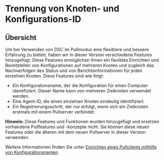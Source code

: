 # Trennung von Knoten- und Konfigurations-ID

## Übersicht

Um bei Verwenden von DSC im Pullmodus eine flexiblere und bessere Erfahrung zu bieten, haben wir in dieser Version verschiedene Features hinzugefügt. Diese Features ermöglichen Ihnen ein flexibles Einrichten und Bereitstellen von Konfigurationen auf mehreren Knoten und zugleich das Nachverfolgen des Status und von Berichtsinformationen für jeden einzelnen Knoten. Diese Features sind wie folgt:

* Ein Konfigurationsname, der die Konfiguration für einen Computer identifiziert. Dieser Name kann von mehreren Zielknoten verwendet werden. 
* Eine Agent-ID, die einen einzelnen Knoten eindeutig identifiziert.
* Ein Registrierungsschritt, der nur erfolgt, wenn sich ein Zielknoten erstmals mit einem Pullserver verbindet.

**Hinweis:** Diese Features und Funktionen wurden hinzugefügt und ersetzen vorhandene Pullfeatures und -konzepte nicht. Sie können diese neuen Features oder die älteren mit dem neuen Pullserver in dieser Version verwenden.

Weitere Informationen finden Sie unter [Einrichten eines Pullclients mithilfe von Konfigurationsnamen](https://msdn.microsoft.com/powershell/dsc/pullclientconfignames).



<!--HONumber=Aug16_HO3-->


